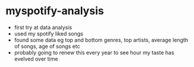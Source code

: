 # myspotify-analysis
- first try at data analysis
- used my spotify liked songs
- found some data eg top and bottom genres, top artists, average length of songs, age of songs etc
- probably going to renew this every year to see hour my taste has evelved over time
